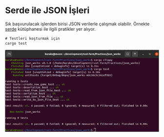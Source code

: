 # Serde ile JSON İşleri

Sık başvurulacak işlerden birisi JSON verilerle çalışmak olabilir. Örnekte [serde](https://serde.rs/) kütüphanesi ile ilgili pratikler yer alıyor.

```shell
# Testleri koşturmak için
cargo test
```

![../images/json_works_1.png](../images/json_works_1.png)